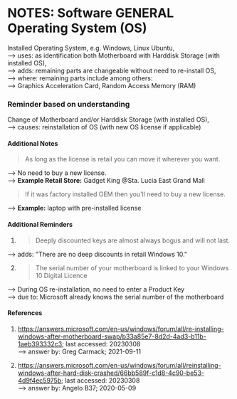 # NOTES: Software GENERAL Operating System (OS)

Installed Operating System, e.g. Windows, Linux Ubuntu,<br/>
--> uses: as identification both Motherboard with Harddisk Storage (with installed OS),<br/>
--> adds: remaining parts are changeable without need to re-install OS,<br/>
--> where: remaining parts include among others:<br/> 
--> Graphics Acceleration Card, Random Access Memory (RAM)

### Reminder based on understanding

Change of Motherboard and/or Harddisk Storage (with installed OS),<br/>
--> causes: reinstallation of OS (with new OS license if applicable)

#### Additional Notes

> As long as the license is retail you can move it wherever you want.

--> No need to buy a new license.<br/>
--> <b>Example Retail Store:</b> Gadget King @Sta. Lucia East Grand Mall

> If it was factory installed OEM then you'll need to buy a new license. 

--> <b>Example:</b> laptop with pre-installed license

#### Additional Reminders

1) > Deeply discounted keys are almost always bogus and will not last. 

--> adds: "There are no deep discounts in retail Windows 10." 

2) > The serial number of your motherboard is linked to your Windows 10 Digital Licence 

--> During OS re-installation, no need to enter a Product Key <br/>
--> due to: Microsoft already knows the serial number of the motherboard

#### References

1) https://answers.microsoft.com/en-us/windows/forum/all/re-installing-windows-after-motherboard-swap/b33a85e7-8d2d-4ad3-b11b-1aeb393332c3; last accessed: 20230308<br/>
--> answer by: Greg Carmack; 2021-09-11

2) https://answers.microsoft.com/en-us/windows/forum/all/reinstalling-windows-after-hard-disk-crashed/66bb589f-c1d8-4c90-be53-4d9f4ec5975b; last accessed: 20230308<br/>
--> answer by: Angelo B37; 2020-05-09


